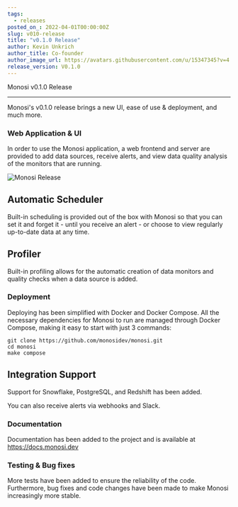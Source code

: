 ```yaml
---
tags:
  - releases
posted_on_: 2022-04-01T00:00:00Z
slug: v010-release
title: "v0.1.0 Release"
author: Kevin Unkrich
author_title: Co-founder
author_image_url: https://avatars.githubusercontent.com/u/15347345?v=4
release_version: V0.1.0
---
```


Monosi v0.1.0 Release

<!--truncate-->

---

Monosi's v0.1.0 release brings a new UI, ease of use & deployment, and much more.

### Web Application & UI

In order to use the Monosi application, a web frontend and server are provided to add data sources, receive alerts, and view data quality analysis of the monitors that are running.

<img alt="Monosi Release" class="case-study-header" src='/img/example.gif' />

## Automatic Scheduler

Built-in scheduling is provided out of the box with Monosi so that you can set it and forget it - until you receive an alert - or choose to view regularly up-to-date data at any time.

## Profiler

Built-in profiling allows for the automatic creation of data monitors and quality checks when a data source is added.

### Deployment

Deploying has been simplified with Docker and Docker Compose. All the necessary dependencies for Monosi to run are managed through Docker Compose, making it easy to start with just 3 commands:

```
git clone https://github.com/monosidev/monosi.git
cd monosi
make compose
```

## Integration Support 

Support for Snowflake, PostgreSQL, and Redshift has been added. 

You can also receive alerts via webhooks and Slack.

### Documentation

Documentation has been added to the project and is available at https://docs.monosi.dev


### Testing & Bug fixes

More tests have been added to ensure the reliability of the code. Furthermore, bug fixes and code changes have been made to make Monosi increasingly more stable.

